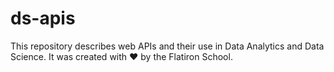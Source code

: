 # ds-apis

This repository describes web APIs and their use in Data Analytics and Data Science. It was created with ❤️ by the Flatiron School.
